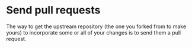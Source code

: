 # Send pull requests

The way to get the upstream repository (the one you forked from to make yours) to incorporate some or all of your changes is to send them a pull request.
